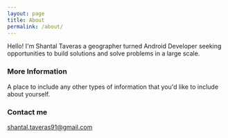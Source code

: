 ```yaml
---
layout: page
title: About
permalink: /about/
---
```


Hello! I'm Shantal Taveras a geographer turned Android Developer seeking opportunities to build solutions and solve problems in a large scale.

### More Information

A place to include any other types of information that you'd like to include about yourself.

### Contact me

[shantal.taveras91@gmail.com](mailto:shantal.taveras91@gmail.com)
